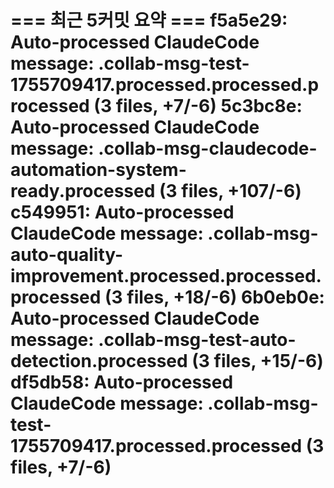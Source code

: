 === 최근 5커밋 요약 ===
f5a5e29: Auto-processed ClaudeCode message: .collab-msg-test-1755709417.processed.processed.processed (3 files, +7/-6)
5c3bc8e: Auto-processed ClaudeCode message: .collab-msg-claudecode-automation-system-ready.processed (3 files, +107/-6)
c549951: Auto-processed ClaudeCode message: .collab-msg-auto-quality-improvement.processed.processed.processed (3 files, +18/-6)
6b0eb0e: Auto-processed ClaudeCode message: .collab-msg-test-auto-detection.processed (3 files, +15/-6)
df5db58: Auto-processed ClaudeCode message: .collab-msg-test-1755709417.processed.processed (3 files, +7/-6)
=======================
